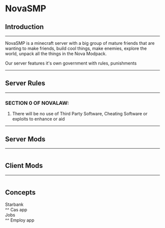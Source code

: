 # NovaSMP 
 
## Introduction
----------
NovaSMP is a minecraft server with a big group of mature friends that are wanting to make friends, build cool things, make enemies, explore the world, unpack all the things in the Nova Modpack. 

Our server features it's own government with rules, punishments

----------
## Server Rules
----------
### SECTION 0 OF NOVALAW:
1. There will be no use of Third Party Software,  Cheating Software or exploits to enhance or aid


----------

## Server Mods
----------
```

```

## Client Mods
----------
```

```


## Concepts
Starbank  
^^ Cas app  
Jobs  
^^ Employ app
